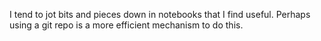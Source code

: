 I tend to jot bits and pieces down in notebooks that I find useful.
Perhaps using a git repo is a more efficient mechanism to do this.
